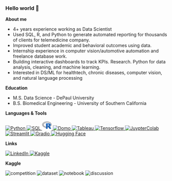 ### Hello world 👋

**About me**
* 4+ years experience working as Data Scientist
* Used SQL, R, and Python to generate automated reporting for thousands of clients for telemedicine company.
* Improved student academic and behavioral outcomes using data. 
* Internship experience in computer vision/automotive automation and freelance database work.
* Building interactive dashboards to track KPIs. Research. Python for data analysis, cleaning, and machine learning.
* Interested in DS/ML for healthtech, chronic diseases, computer vision, and natural language processing

**Education**
* M.S. Data Science - DePaul University
* B.S. Biomedical Engineering - University of Southern California

**Languages & Tools**

<a href="https://github.com/AlexTeboul/msds">
  <img alt="Python" src="https://upload.wikimedia.org/wikipedia/commons/thumb/c/c3/Python-logo-notext.svg/640px-Python-logo-notext.svg.png" height="30">
</a>         
<a href="https://github.com/AlexTeboul/msds/tree/main/dsc450-databases-for-analytics">
  <img alt="SQL" src="https://w7.pngwing.com/pngs/286/519/png-transparent-microsoft-azure-sql-database-microsoft-sql-server-azure-sql-data-warehouse-logo-text-logo-microsoft-azure.png" height="30">
</a>
<a href="https://github.com/AlexTeboul/msds/tree/main/dsc424-advanced-data-analysis-R">
  <img alt="R" src="https://raw.githubusercontent.com/github/explore/a5995564b5ff71c41da080abc49f1ba4132127c1/topics/r/r.png" height="30">
</a>
<a href="https://www.linkedin.com/in/alexteboul/">
  <img alt="Domo" src="https://www.domo.com/assets/images/logo@2x.png" height="30">
</a>
<a href="https://github.com/AlexTeboul/msds/tree/main/dsc465-data-visualization-in-R-and-Tableau">
  <img alt="Tableau" src="https://sybyl.com/wp-content/uploads/2019/11/Tableau-Logo-for-website.jpg" height="30">
</a>
<a href="https://github.com/AlexTeboul/kaggle/blob/main/pawpularity-contest/README.md">
  <img alt="Tensorflow" src="https://upload.wikimedia.org/wikipedia/commons/thumb/a/ab/TensorFlow_logo.svg/1200px-TensorFlow_logo.svg.png" height="30">
</a>
<a href="https://github.com/AlexTeboul/msds">
  <img alt="JuypterColab" src="https://www.icds.psu.edu/wp-content/uploads/2021/07/juptyterlab-colab-logos.png" height="30">
</a>
<a href="https://github.com/AlexTeboul/my-streamlit-apps">
  <img alt="Streamlit" src="https://ml.globenewswire.com/Resource/Download/739a0114-4c0d-4a18-b85e-b53982324cbc" height="30">
</a>
<a href="https://docs.google.com/presentation/d/17tiv-af3wmtIofmcIDhM2CshrFWrpiBC7LGFBHNCorw/edit?usp=sharing">
  <img alt="Gradio" src="https://gradio.app/assets/img/logo.svg" height="30">
</a>
<a href="https://huggingface.co/ateboul">
  <img alt="Hugging Face" src="https://avatars.githubusercontent.com/u/25720743?s=180&v=4" height="30">
</a>


**Links**

<a href="https://www.linkedin.com/in/alexteboul/">
  <img alt="LinkedIn" src="https://upload.wikimedia.org/wikipedia/commons/thumb/c/ca/LinkedIn_logo_initials.png/768px-LinkedIn_logo_initials.png" height="30">
</a>         
<a href="https://www.kaggle.com/alexteboul">
  <img alt="Kaggle" src="https://cdn4.iconfinder.com/data/icons/logos-and-brands/512/189_Kaggle_logo_logos-1024.png" height="30">
</a>


**Kaggle**

![competition](https://road-to-kaggle-grandmaster.vercel.app/api/badges/alexteboul/competition/light)
![dataset](https://road-to-kaggle-grandmaster.vercel.app/api/badges/alexteboul/dataset/light)
![notebook](https://road-to-kaggle-grandmaster.vercel.app/api/badges/alexteboul/notebook/light)
![discussion](https://road-to-kaggle-grandmaster.vercel.app/api/badges/alexteboul/discussion/light)
